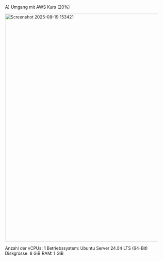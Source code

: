 A) Umgang mit AWS Kurs (20%)

<img width="1519" height="752" alt="Screenshot 2025-08-19 153421" src="https://github.com/user-attachments/assets/7eea6098-f29c-4749-87c3-84352ba6ef15" />

Anzahl der vCPUs: 1
Betriebssystem: Ubuntu Server 24.04 LTS (64-Bit)
Diskgrösse: 8 GiB
RAM: 1 GiB

